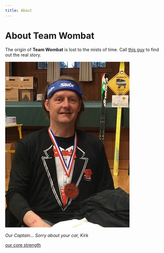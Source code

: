 ```yaml
---
title: About
---
```


# About Team Wombat

The origin of **Team Wombat** is lost to the mists of time. Call [this guy](tel:8675309) to find out the real story.

![The Captain](images/CptKirk.JPG) 


*Our Captain... Sorry about your car, Kirk*

[our core strength](https://www.iflscience.com/plants-and-animals/we-finally-know-why-wombats-poop-perfect-cubes/)
